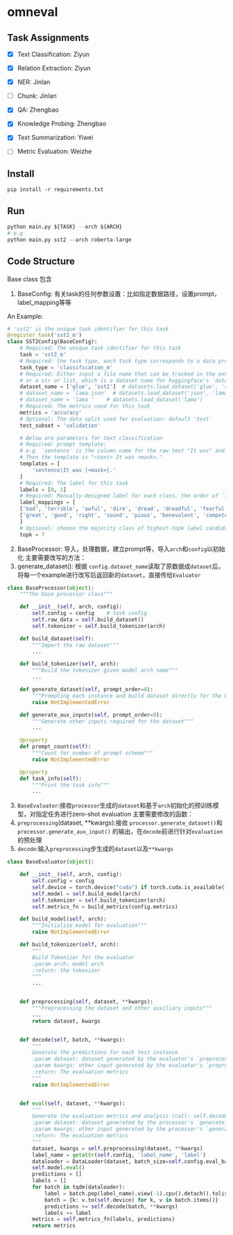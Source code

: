 # omneval


## Task Assignments
- [x] Text Classification: Ziyun
- [x] Relation Extraction: Ziyun
- [x] NER: Jinlan
- [ ] Chunk: Jinlan
- [x] QA: Zhengbao
- [x] Knowledge Probing: Zhengbao
- [x] Text Summarization: Yiwei
- [ ] Metric Evaluation: Weizhe


## Install
```shell
pip install -r requirements.txt
```
## Run
```python
python main.py ${TASK} --arch ${ARCH}
# e.g
python main.py sst2 --arch roberta-large
```

## Code Structure
Base class 包含
1. BaseConfig: 有关task的任何参数设置：比如指定数据路径，设置prompt，label_mapping等等

An Example:
```python
# 'sst2' is the unique task identifier for this task
@register_task('sst2_m')
class SST2Config(BaseConfig):
    # Required: The unique task identifier for this task
    task = 'sst2_m'
    # Required: the task type, each task type corresponds to a data processor
    task_type = 'classification_m'
    # Required: Either input a file name that can be tracked in the environment(like  '${PATH_TO_FILE}/${FILE_NAME}')
    # or a str or list, which is a dataset name for huggingface's `datasets`
    dataset_name = ['glue', 'sst2']  # datasets.load_dataset('glue', 'sst2')
    # dataset_name = 'lama.json'  # datasets.load_dataset('json', 'lama.json')
    # dataset_name = 'lama '    # datasets.load_dataset('lama')
    # Required: The metrics used for this task
    metrics = 'accuracy'
    # Optional: The data split used for evaluation: default 'test'
    test_subset = 'validation'

    # Below are parameters for text classification
    # Required: prompt template:
    # e.g  `sentence` is the column name for the raw text "It was" and "." are templates, <mask> is the masked poition
    # Then the template is "<text> It was <mask>."
    templates = [
        'sentence|It was |<mask>|.'
    ]
    # Required: The label for this task
    labels = [0, 1]
    # Required: Manually-designed label for each class, the order of `labels` and label_mapping` should match
    label_mappings = [
    ['bad', 'terrible', 'awful', 'dire', 'dread', 'dreadful', 'fearful', 'grand', 'horrible', 'imposing', 'majestic', 'shocking', 'solemn',],
    ['great', 'good', 'right', 'sound', 'pious', 'benevolent', 'competent', 'real', 'considerable', 'righteous', 'proper', 'upright', 'excellent']
    ]
    # Optional: choose the majority class of highest-topk label candidates
    topk = 7
```


2. BaseProcessor: 导入，处理数据，建立prompt等，导入`arch`和`config`以初始化
  主要需要改写的方法：
  1. generate_dataset(): 根据 `config.dataset_name`读取了原数据成`dataset`后，将每一个example进行改写后返回新的`dataset`，直接传给`Evaluator`

```python
class BaseProcessor(object):
    """The base processor class"""

    def __init__(self, arch, config):
        self.config = config    # task config
        self.raw_data = self.build_dataset()
        self.tokenizer = self.build_tokenizer(arch)

    def build_dataset(self):
        """Import the raw dataset"""
        ...

    def build_tokenizer(self, arch):
        """Build the tokenizer given model arch name"""
        ...

    def generate_dataset(self, prompt_order=0):
        """Prompting each instance and build dataset directly for the Evaluator"""
        raise NotImplementedError

    def generate_aux_inputs(self, prompt_order=0):
        """Generate other inputs required for the dataset"""
        ...

    @property
    def prompt_count(self):
        """Count for number of prompt schema"""
        raise NotImplementedError

    @property
    def task_info(self):
        """Print the task info"""
        ...
```
  
3. `BaseEvaluator`:接收`processor`生成的`dataset`和基于`arch`初始化的预训练模型，对指定任务进行zero-shot evaluation
主要需要修改的函数：
  1. `preprocessing`(dataset, \*\*kwargs):接收 `processor.generate_dataset()`和`processor.generate_aux_input()`  的输出，在`decode`前进行针对`evaluation`的预处理
  2. `decode`:输入`preprocessing`步生成的`dataset`以及`**kwargs`
```python
class BaseEvaluator(object):

    def __init__(self, arch, config):
        self.config = config
        self.device = torch.device("cuda") if torch.cuda.is_available() else torch.device("cpu")
        self.model = self.build_model(arch)
        self.tokenizer = self.build_tokenizer(arch)
        self.metrics_fn = build_metrics(config.metrics)

    def build_model(self, arch):
        """Initialize model for evaluation"""
        raise NotImplementedError

    def build_tokenizer(self, arch):
        """
        Build Tokenizer for the evaluator
        :param arch: model arch
        :return: the tokenizer
        """
        ...


    def preprocessing(self, dataset, **kwargs):
        """Preprocessing the dataset and other auxiliary inputs"""
        ...
        return dataset, kwargs


    def decode(self, batch, **kwargs):
        """
        Generate the predictions for each test instance
        :param dataset: dataset generated by the evaluator's `preprocessing`
        :param kwargs: other input generated by the evaluator's `preprocessing`
        :return: The evaluation metrics
        """
        raise NotImplementedError


    def eval(self, dataset, **kwargs):
        """
        Generate the evaluation metrics and analysis (call: self.decode function)
        :param dataset: dataset generated by the processor's `generate_dataset`
        :param kwargs: other input generated by the processor's `generate_aux_input`
        :return: The evaluation metrics
        """
        dataset, kwargs = self.preprocessing(dataset, **kwargs)
        label_name = getattr(self.config, 'label_name', 'label')
        dataloader = DataLoader(dataset, batch_size=self.config.eval_batch_size, collate_fn=collate_fn)
        self.model.eval()
        predictions = []
        labels = []
        for batch in tqdm(dataloader):
            label = batch.pop(label_name).view(-1).cpu().detach().tolist()
            batch = {k: v.to(self.device) for k, v in batch.items()}
            predictions += self.decode(batch, **kwargs)
            labels += label
        metrics = self.metrics_fn(labels, predictions)
        return metrics
```
